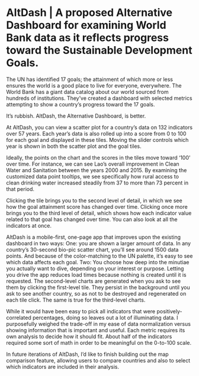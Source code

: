 # AltDash | A proposed Alternative Dashboard for examining World Bank data as it reflects progress toward the Sustainable Development Goals.

The UN has identified 17 goals; the attainment of which more or less ensures the world is a good place to live for everyone,
everywhere. The World Bank has a giant data catalog about our world sourced from hundreds of institutions. They’ve created a
dashboard with selected metrics attempting to show a country’s progress toward the 17 goals.

It’s rubbish. AltDash, the Alternative Dashboard, is better.

At AltDash, you can view a scatter plot for a country’s data on 132 indicators over 57 years. Each year’s data is also rolled up
into a score from 0 to 100 for each goal and displayed in these tiles. Moving the slider controls which year is shown in both the scatter plot and the goal tiles.

Ideally, the points on the chart and the scores in the tiles move toward ‘100’ over time. For instance, we can see Lao’s overall
improvement in Clean Water and Sanitation between the years 2000 and 2015. By examining the customized data point tooltips, we see specifically how rural access to clean drinking water increased steadily from 37 to more than 73 percent in that period.

Clicking the tile brings you to the second level of detail, in which we see how the goal attainment score has changed over time.
Clicking once more brings you to the third level of detail, which shows how each indicator value related to that goal has changed over time. You can also look at all the indicators at once.

AltDash is a mobile-first, one-page app that improves upon the existing dashboard in two ways:
One: you are shown a larger amount of data. In any country’s 30-second bio-pic scatter chart, you’ll see around 1500 data points. And because of the color-matching to the UN palette, it’s easy to see which data affects each goal. 
Two: You choose how deep into the minutiae you actually want to dive, depending on your interest or purpose. Letting you drive the app reduces load times because nothing is created until it is requested. The second-level charts are generated when you ask to see them by clicking the first-level tile. They persist in the background until you ask to see another country, so as not to be destroyed and regenerated on each tile click. The same is true for the third-level charts.

While it would have been easy to pick all indicators that were positively-correlated percentages, doing so leaves out a lot of
illuminating data. I purposefully weighed the trade-off in my ease of data normalization versus showing information that is
important and useful. Each metric requires its own analysis to decide how it should fit. About half of the indicators required
some sort of math in order to be meaningful on the 0-to-100 scale.

In future iterations of AltDash, I’d like to finish building out the map comparison feature, allowing users to compare countries
and also to select which indicators are included in their analysis.
